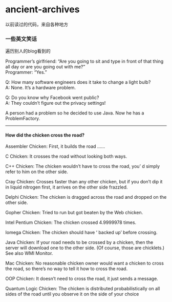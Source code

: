 # ancient-archives
以前读过的代码，来自各种地方

### 一些英文笑话

遍历别人的blog看到的

Programmer’s girlfriend: “Are you going to sit and type in front of that thing all day or are you going out with me?”  
Programmer: “Yes.”  


Q: How many software engineers does it take to change a light bulb?  
A: None. It’s a hardware problem.  


Q: Do you know why Facebook went public?  
A: They couldn’t figure out the privacy settings!  

A person had a problem so he decided to use Java. Now he has a ProblemFactory.  

---


#### How did the chicken cross the road?  

Assembler Chicken: First, it builds the road ……  

C Chicken: It crosses the road without looking both ways.  

C++ Chicken: The chicken wouldn’t have to cross the road, you’ d simply refer to him on the other side.  

Cray Chicken: Crosses faster than any other chicken, but if you don’t dip it in liquid nitrogen first, it arrives on the other side frazzled.  

Delphi Chicken: The chicken is dragged across the road and dropped on the other side.  

Gopher Chicken: Tried to run but got beaten by the Web chicken.  

Intel Pentium Chicken: The chicken crossed 4.9999978 times.  

Iomega Chicken: The chicken should have ‘ backed up’ before crossing.  

Java Chicken: If your road needs to be crossed by a chicken, then the server will download one to the other side. (Of course, those are chicklets.) See also WMI Monitor.  

Mac Chicken: No reasonable chicken owner would want a chicken to cross the road, so there’s no way to tell it how to cross the road.  

OOP Chicken: It doesn’t need to cross the road, it just sends a message.  

Quantum Logic Chicken: The chicken is distributed probabilistically on all sides of the road until you observe it on the side of your choice  
